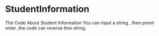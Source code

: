 # StudentInformation
The Code About Student Information
You can input a string , then presh enter ,the code can reverse thre string.
